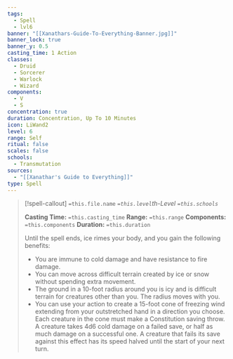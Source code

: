 ```yaml
---
tags:
  - Spell
  - lvl6
banner: "[[Xanathars-Guide-To-Everything-Banner.jpg]]"
banner_lock: true
banner_y: 0.5
casting_time: 1 Action
classes:
  - Druid
  - Sorcerer
  - Warlock
  - Wizard
components:
  - V
  - S
concentration: true
duration: Concentration, Up To 10 Minutes
icon: LiWand2
level: 6
range: Self
ritual: false
scales: false
schools:
  - Transmutation
sources:
  - "[[Xanathar's Guide to Everything]]"
type: Spell
---
```

>[!spell-callout] `=this.file.name`
>*`=this.level`th-Level `=this.schools`*
>
>**Casting Time:** `=this.casting_time`
>**Range:** `=this.range`
>**Components:** `=this.components`
>**Duration:** `=this.duration`
>
>Until the spell ends, ice rimes your body, and you gain the following benefits:
>
>* You are immune to cold damage and have resistance to fire damage.
>* You can move across difficult terrain created by ice or snow without spending extra movement.
>* The ground in a 10-foot radius around you is icy and is difficult terrain for creatures other than you. The radius moves with you.
>* You can use your action to create a 15-foot cone of freezing wind extending from your outstretched hand in a direction you choose. Each creature in the cone must make a Constitution saving throw. A creature takes 4d6 cold damage on a failed save, or half as much damage on a successful one. A creature that fails its save against this effect has its speed halved until the start of your next turn.
>
>
